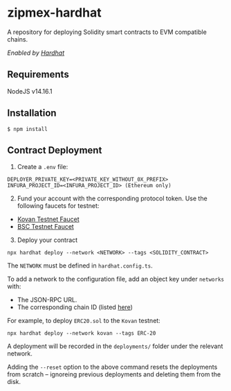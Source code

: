 # zipmex-hardhat

A repository for deploying Solidity smart contracts to EVM compatible chains.

_Enabled by [Hardhat](https://hardhat.org/)_

## Requirements

NodeJS v14.16.1

## Installation

```shell script
$ npm install
```

## Contract Deployment

1. Create a `.env` file:

```env
DEPLOYER_PRIVATE_KEY=<PRIVATE_KEY_WITHOUT_0X_PREFIX>
INFURA_PROJECT_ID=<INFURA_PROJECT_ID> (Ethereum only)
```

2. Fund your account with the corresponding protocol token. Use the following faucets for testnet:

- [Kovan Testnet Faucet](https://faucet.kovan.network/)
- [BSC Testnet Faucet](https://testnet.binance.org/faucet-smart)

3. Deploy your contract

```shell script
npx hardhat deploy --network <NETWORK> --tags <SOLIDITY_CONTRACT>
```

The `NETWORK` must be defined in `hardhat.config.ts`.

To add a network to the configuration file, add an object key under `networks` with:

- The JSON-RPC URL.
- The corresponding chain ID (listed [here](https://chainid.network/))

For example, to deploy `ERC20.sol` to the `Kovan` testnet:

```shell script
npx hardhat deploy --network kovan --tags ERC-20
```

A deployment will be recorded in the `deployments/` folder under the relevant network.

Adding the `--reset` option to the above command resets the deployments from scratch – ignoreing
previous deployments and deleting them from the disk.
